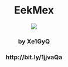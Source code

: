 <h1><center>EekMex</center></h1>

<center><img src="https://pbs.twimg.com/media/CHl1C6kUMAAQYZi.jpg:large"></center>

<h3><center>by Xe1GyQ</center></h3>

<h3><center>http://bit.ly/1jjvaQa</center></h3>
